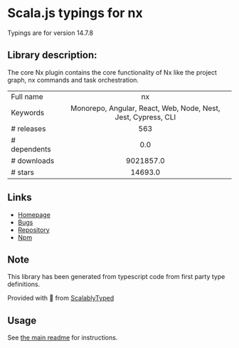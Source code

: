 
# Scala.js typings for nx

Typings are for version 14.7.8

## Library description:
The core Nx plugin contains the core functionality of Nx like the project graph, nx commands and task orchestration.

|                    |                 |
| ------------------ | :-------------: |
| Full name          | nx |
| Keywords           | Monorepo, Angular, React, Web, Node, Nest, Jest, Cypress, CLI |
| # releases         | 563 |
| # dependents       | 0.0 |
| # downloads        | 9021857.0 |
| # stars            | 14693.0 |

## Links
- [Homepage](https://nx.dev)
- [Bugs](https://github.com/nrwl/nx/issues)
- [Repository](https://github.com/nrwl/nx)
- [Npm](https://www.npmjs.com/package/nx)
    


## Note
This library has been generated from typescript code from first party type definitions.

Provided with :purple_heart: from [ScalablyTyped](https://github.com/oyvindberg/ScalablyTyped)

## Usage
See [the main readme](../../readme.md) for instructions.


